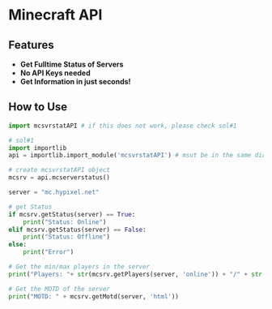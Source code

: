 # Minecraft API

## Features

* **Get Fulltime Status of Servers**
* **No API Keys needed**
* **Get Information in just seconds!**

## How to Use

```python
import mcsvrstatAPI # if this does not work, please check sol#1

# sol#1
import importlib
api = importlib.import_module('mcsvrstatAPI') # msut be in the same directory!

# create mcsvrstatAPI object
mcsrv = api.mcserverstatus()

server = "mc.hypixel.net"

# get Status
if mcsrv.getStatus(server) == True:
    print("Status: Online")
elif mcsrv.getStatus(server) == False:
    print("Status: Offline")
else:
    print("Error")

# Get the min/max players in the server
print("Players: "+ str(mcsrv.getPlayers(server, 'online')) + "/" + str(mcsrv.getPlayers(server, 'max')))

# Get the MOTD of the server
print("MOTD: " + mcsrv.getMotd(server, 'html'))
```
